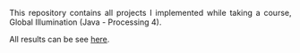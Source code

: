 <p align="justify">This repository contains all projects I implemented while taking a course, Global Illumination (Java - Processing 4).</p>

All results can be see [here](https://cs.rit.edu/~ml3406/CSCI711/Checkpoints/Checkpoints.html).
